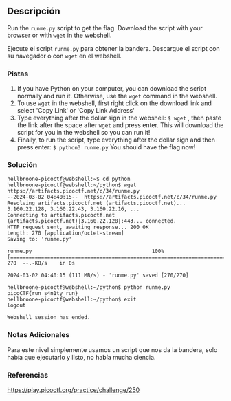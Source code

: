 ## Descripción
Run the `runme.py` script to get the flag. Download the script with your browser or with `wget` in the webshell.

Ejecute el script `runme.py` para obtener la bandera. Descargue el script con su navegador o con `wget` en el webshell.
### Pistas
1. If you have Python on your computer, you can download the script normally and run it. Otherwise, use the `wget` command in the webshell.
2. To use `wget` in the webshell, first right click on the download link and select 'Copy Link' or 'Copy Link Address'
3. Type everything after the dollar sign in the webshell: `$ wget` , then paste the link after the space after `wget` and press enter. This will download the script for you in the webshell so you can run it!
4. Finally, to run the script, type everything after the dollar sign and then press enter: `$ python3 runme.py` You should have the flag now!
### Solución
```
hellbroone-picoctf@webshell:~$ cd python
hellbroone-picoctf@webshell:~/python$ wget https://artifacts.picoctf.net/c/34/runme.py
--2024-03-02 04:40:15--  https://artifacts.picoctf.net/c/34/runme.py
Resolving artifacts.picoctf.net (artifacts.picoctf.net)... 3.160.22.128, 3.160.22.43, 3.160.22.16, ...
Connecting to artifacts.picoctf.net (artifacts.picoctf.net)|3.160.22.128|:443... connected.
HTTP request sent, awaiting response... 200 OK
Length: 270 [application/octet-stream]
Saving to: 'runme.py'

runme.py                                       100%[===================================================================================================>]     270  --.-KB/s    in 0s      

2024-03-02 04:40:15 (111 MB/s) - 'runme.py' saved [270/270]

hellbroone-picoctf@webshell:~/python$ python runme.py
picoCTF{run_s4n1ty_run}
hellbroone-picoctf@webshell:~/python$ exit
logout

Webshell session has ended.
```
### Notas Adicionales
Para este nivel simplemente usamos un script que nos da la bandera, solo había que ejecutarlo y listo, no había mucha ciencia.

### Referencias
https://play.picoctf.org/practice/challenge/250